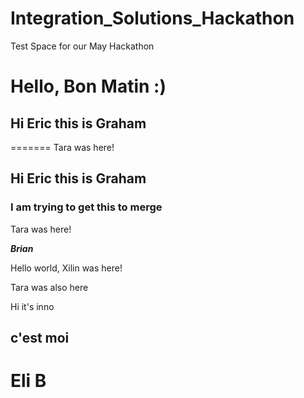 # Integration_Solutions_Hackathon
Test Space for our May Hackathon 


Hello, Bon Matin :)
=======
## Hi Eric this is Graham
=======
Tara was here!
## Hi Eric this is Graham
### I am trying to get this to merge
Tara was here!

***Brian***

Hello world, Xilin was here!



Tara was also here





Hi it's inno

## c'est moi
# Eli B